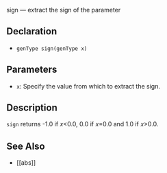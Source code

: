sign — extract the sign of the parameter
## Declaration
- ``genType sign(genType x)``
## Parameters
- ``x``:  Specify the value from which to extract the sign.
## Description
`sign` returns -1.0 if 𝑥<0.0, 0.0 if 𝑥=0.0 and 1.0 if 𝑥>0.0.
## See Also
- [[abs]]
